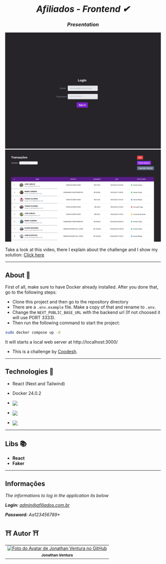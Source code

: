#
<i class="devicon-react-original colored">
  <h1 align="center">
    Afiliados - Frontend ✔
  </h1>
</i>

<i class="devicon-react-original colored">
  <h3 align="center">
    Presentation
  </h3>
</i>

![Final result](https://github.com/JonGlazkov/afilliados-frontend/blob/main/assets/login-afilliados.png)
![Final result](https://github.com/JonGlazkov/afilliados-frontend/blob/main/assets/transacoes-afilliados.png)

Take a look at this video, there I explain about the challenge and I show my solution: [Click here](https://www.loom.com/embed/b6a79883a94e4674818e30c82b8d565d)

---

## About 💭

First of all, make sure to have Docker already installed. After you done that, go to the following steps:

- Clone this project and then go to the repository directory
- There are a `.env.example` file. Make a copy of that and rename to `.env`.
- Change the `NEXT_PUBLIC_BASE_URL` with the backend url (If not choosed it will use PORT 3333).
- Then run the following command to start the project:
```sh
sudo docker compose up -d
```
It will starts a local web server at http://localhost:3000/
<br>


- This is a challenge by [Coodesh](https://lab.coodesh.com/jonathan12/fullstack-afiliados).
---

## Technologies 🚀

- React (Next and Tailwind)
- Docker 24.0.2

- **<img src="https://dinhanhthi.com/img/header/nextjs.png" align="center" height="35px"/>**
- **<img src="https://cdn.jsdelivr.net/gh/devicons/devicon/icons/tailwindcss/tailwindcss-plain.svg" align="center" height="40px" />**
- **<img src="https://cdn.jsdelivr.net/gh/devicons/devicon/icons/docker/docker-original-wordmark.svg" align="center" height="35px"/>**

---

## Libs 📚

- **React**
- **Faker**

---

## Informações

<i class="devicon-react-original colored">
  <p>
    The informations to log in the application its below
  </p>
  
   **Login:** admin@afiliados.com.br 
  
   **Password:** Aa123456789*
 
</i>

## ⛩ Autor ⛩<br>
<table>
  <tr>
    <td align="center">
      <a href="https://jonglazkov.github.io">
        <img src="https://cdn.discordapp.com/attachments/516398929571741698/975983326403891230/jon-animated.png" width="100px;" alt="Foto do Avatar de Jonathan Ventura no GitHub"/><br>
        <sub>
          <b>Jonathan Ventura</b>
        </sub>
      </a>
    </td>
  </tr>
</table>
